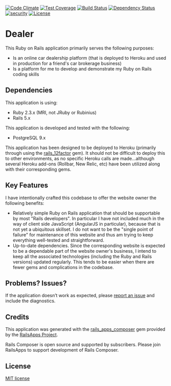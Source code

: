 [![Code Climate](https://codeclimate.com/github/BigGillyStyle/dealer/badges/gpa.svg)](https://codeclimate.com/github/BigGillyStyle/dealer)
[![Test Coverage](https://codeclimate.com/github/BigGillyStyle/dealer/badges/coverage.svg)](https://codeclimate.com/github/BigGillyStyle/dealer)
[![Build Status](https://travis-ci.org/BigGillyStyle/dealer.svg?branch=master)](https://travis-ci.org/BigGillyStyle/dealer)
[![Dependency Status](https://gemnasium.com/BigGillyStyle/dealer.svg)](https://gemnasium.com/BigGillyStyle/dealer)
[![security](https://hakiri.io/github/BigGillyStyle/dealer/master.svg)](https://hakiri.io/github/BigGillyStyle/dealer/master)
[![License](http://img.shields.io/license/MIT.png?color=green)](http://opensource.org/licenses/MIT)

Dealer
================

This Ruby on Rails application primarily serves the following purposes:

- Is an online car dealership platform (that is deployed to Heroku and used in production for a friend's
car brokerage business)
- Is a platform for me to develop and demonstrate my Ruby on Rails coding skills

Dependencies
-------------

This application is using:

- Ruby 2.3.x (MRI, not JRuby or Rubinius)
- Rails 5.x

This application is developed and tested with the following:

- PostgreSQL 9.x

This application has been designed to be deployed to Heroku (primarily through using the
[rails_12factor](https://github.com/heroku/rails_12factor) gem).  It should not be difficult to deploy this to other
environments, as no specific Heroku calls are made...although several Heroku add-ons (Rollbar, New Relic, etc) have
been utilized along with their corresponding gems.

Key Features
------------

I have intentionally crafted this codebase to offer the website owner the following benefits:

- Relatively simple Ruby on Rails application that should be supportable by most "Rails developers".  In particular I
have not included much in the way of client side JavaScript (AngularJS in particular), because that is not yet a
ubiquitous skillset.  I do not want to be the "single point of failure" for maintenance of this website and thus am
trying to keep everything well-tested and straightforward.
- Up-to-date dependencies.  Since the corresponding website is expected to be a dependable part of the website owner's
business, I intend to keep all the associated technologies (including the Ruby and Rails versions) updated regularly.  This
tends to be easier when there are fewer gems and complications in the codebase.

Problems? Issues?
-----------

If the application doesn’t work as expected, please [report an issue](https://github.com/BigGillyStyle/dealer/issues)
and include the diagnostics.

Credits
-------

This application was generated with the [rails_apps_composer](https://github.com/RailsApps/rails_apps_composer) gem
provided by the [RailsApps Project](http://railsapps.github.io/).

Rails Composer is open source and supported by subscribers. Please join RailsApps to support development of Rails Composer.

License
-------

[MIT license](http://opensource.org/licenses/MIT)
